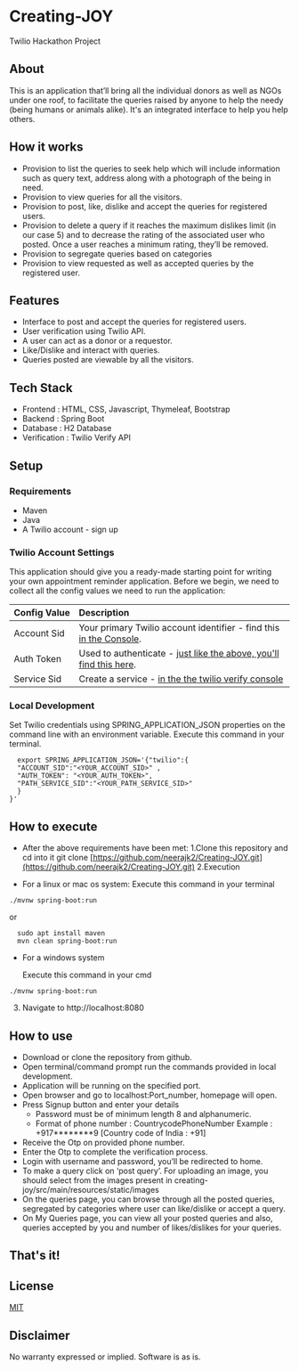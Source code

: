 # Creating-JOY
Twilio Hackathon Project

## About
This is an application that’ll bring all the individual donors as well as NGOs under one roof, to facilitate the queries raised by anyone to help the needy (being humans or animals alike). It's an integrated interface to help you help others.


## How it works
- Provision to list the queries to seek help which will include information such as query text, address along with a photograph of the being in need.
- Provision to view queries for all the visitors.
- Provision to post, like, dislike and accept the queries for registered users.
- Provision to delete a query if it reaches the maximum dislikes limit (in our case 5) and to decrease the rating of the associated user who posted. Once a user reaches a minimum rating, they’ll be removed.
- Provision to segregate queries based on categories
- Provision to view requested as well as accepted queries by the registered user.



## Features
- Interface to post and accept the queries for registered users.
- User verification using Twilio API.
- A user can act as a donor or a requestor.
- Like/Dislike and interact with queries.
- Queries posted are viewable by all the visitors.



## Tech Stack

- Frontend : HTML, CSS, Javascript, Thymeleaf, Bootstrap
- Backend : Spring Boot 
- Database : H2 Database
- Verification : Twilio Verify API

## Setup
### Requirements
 - Maven
 - Java 
 - A Twilio account - sign up

 ### Twilio Account Settings

This application should give you a ready-made starting point for writing your
own appointment reminder application. Before we begin, we need to collect
all the config values we need to run the application:

| Config&nbsp;Value | Description                                                                                                                                                  |
| :---------------- | :----------------------------------------------------------------------------------------------------------------------------------------------------------- |
| Account&nbsp;Sid  | Your primary Twilio account identifier - find this [in the Console](https://www.twilio.com/console).                                                         |
| Auth&nbsp;Token   | Used to authenticate - [just like the above, you'll find this here](https://www.twilio.com/console).                                                         |
|   Service&nbsp;Sid | Create a service - [in the the twilio verify console](https://www.twilio.com/console/verify/services)
  
  

### Local Development


Set Twilio credentials using SPRING_APPLICATION_JSON properties on the command line with an environment variable. Execute this command in your terminal.
```
  export SPRING_APPLICATION_JSON='{"twilio":{
  "ACCOUNT_SID":"<YOUR_ACCOUNT_SID>" ,
  "AUTH_TOKEN": "<YOUR_AUTH_TOKEN>",
  "PATH_SERVICE_SID":"<YOUR_PATH_SERVICE_SID>" 
  }
}'
```
 
## How to execute
- After the above requirements have been met:
1.Clone this repository and cd into it
git clone [https://github.com/neerajk2/Creating-JOY.git](https://github.com/neerajk2/Creating-JOY.git)
2.Execution
 * For a linux or mac os system:
 Execute this command in your terminal
```
./mvnw spring-boot:run
   ```
or


```
  sudo apt install maven
  mvn clean spring-boot:run
```
 
* For a windows system 

     Execute this command in your cmd
 ``` 
 ./mvnw spring-boot:run
 ```
  3. Navigate to http://localhost:8080
  
  




## How to use 

- Download or clone the repository from github.
- Open terminal/command prompt run the commands provided in local development.
- Application will be running on the specified port.
- Open browser and go to localhost:Port_number, homepage will open.
- Press Signup button and enter your details 
     * Password must be of minimum length 8 and alphanumeric.
     * Format of phone number : CountrycodePhoneNumber
       Example : +917********9 [Country code of India : +91]	
- Receive the Otp on provided phone number.
- Enter the Otp to complete the verification process.
- Login with username and password, you’ll be redirected to home.
- To make a query click on ‘post query’. For uploading an image, you should select from the images present in 
 creating-joy/src/main/resources/static/images
- On the queries page, you can browse through all the posted queries, segregated by categories where user can like/dislike or accept a query.
- On My Queries page, you can view all your posted queries and also, queries accepted by you and number of likes/dislikes for your queries.


 

## That's it!

## License

[MIT](http://www.opensource.org/licenses/mit-license.html)


## Disclaimer

No warranty expressed or implied. Software is as is.






